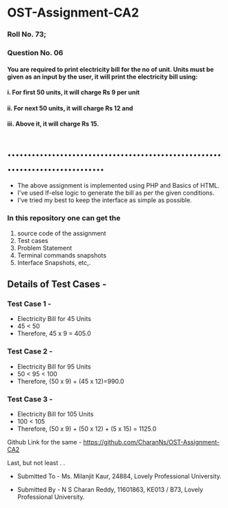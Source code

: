 # OST-Assignment-CA2

### Roll No. 73; 
### Question No. 06

#### You are required to print electricity bill for the no of unit. Units must be given as an input by the user, it will print the electricity bill using:  
#### i. For first 50 units, it will charge Rs 9 per unit  
#### ii. For next 50 units, it will charge Rs 12 and  
#### iii. Above it, it will charge Rs 15.

# .............................................................................
* The above assignment is implemented using PHP and Basics of HTML. 
* I've used If-else logic to generate the bill as per the given conditions. 
* I've tried my best to keep the interface as simple as possible.

### In this repository one can get the 
  1. source code of the assignment
  2. Test cases
  3. Problem Statement
  4. Terminal commands snapshots
  5. Interface Snapshots, etc,.

## Details of Test Cases - 
### Test Case 1 - 
* Electricity Bill for 45 Units 
* 45 < 50 
* Therefore, 45 x 9 = 405.0

### Test Case 2 - 
* Electricity Bill for 95 Units
* 50 < 95 < 100
* Therefore, (50 x 9) + (45 x 12)=990.0

### Test Case 3 - 
* Electricity Bill for 105 Units
* 100 < 105
* Therefore, (50 x 9) + (50 x 12) + (5 x 15) = 1125.0


Github Link for the same - https://github.com/CharanNs/OST-Assignment-CA2

Last, but not least . . 
* Submitted  To - 
      Ms. Milanjit Kaur,
      24884,
      Lovely Professional University.

* Submitted By - 
      N S Charan Reddy,
      11601863,
      KE013 / B73,
      Lovely Professional University.
      
